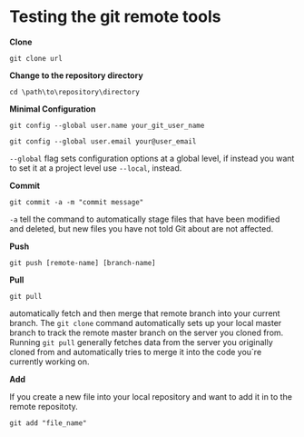 # **Testing the git remote tools**

**Clone**

`git clone url`

**Change to the repository directory**

`cd \path\to\repository\directory`

**Minimal Configuration**

`git config --global user.name your_git_user_name`

`git config --global user.email your@user_email`

`--global` flag sets configuration options at a global level, if instead you want to set it at a project level use `--local`, instead.

**Commit**

`git commit -a -m "commit message"`

`-a` tell the command to automatically stage files that have been modified and deleted, but new files you have not told Git about are not affected.

**Push**

`git push [remote-name] [branch-name]`

**Pull**

`git pull`

automatically fetch and then merge that remote branch into your current branch. The `git clone` command automatically sets up your local master branch to track the remote master branch on the server you cloned from. Running `git pull` generally fetches data from the server you originally cloned from and automatically tries to merge it into the code you`re currently working on.
 
**Add**

If you create a new file into your local repository and want to add it in to the remote repositoty.

`git add "file_name"`






